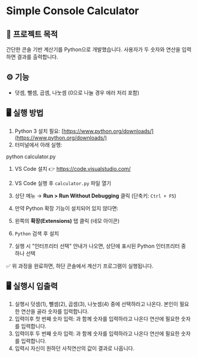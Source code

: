 # Simple Console Calculator

## 📝 프로젝트 목적
간단한 콘솔 기반 계산기를 Python으로 개발했습니다. 사용자가 두 숫자와 연산을 입력하면 결과를 출력합니다.

## ⚙️ 기능
- 덧셈, 뺄셈, 곱셈, 나눗셈 (0으로 나눌 경우 에러 처리 포함)

## 🖥️ 실행 방법
1. Python 3 설치 필요: [https://www.python.org/downloads/](https://www.python.org/downloads/)
2. 터미널에서 아래 실행:

python calculator.py


1. VS Code 설치 👉 https://code.visualstudio.com/

2. VS Code 실행 후 `calculator.py` 파일 열기

3. 상단 메뉴 → **Run > Run Without Debugging** 클릭 (단축키: `Ctrl + F5`)

4. 만약 Python 확장 기능이 설치되어 있지 않다면:

5. 왼쪽의 **확장(Extensions)** 탭 클릭 (네모 아이콘)

6. `Python` 검색 후 설치

7. 실행 시 "인터프리터 선택" 안내가 나오면, 상단에 표시된 Python 인터프리터 중 하나 선택

✅ 위 과정을 완료하면, 하단 콘솔에서 계산기 프로그램이 실행됩니다.

## 🖥️ 실행시 입출력
1. 실행시 덧셈(1), 뺄셈(2), 곱셈(3), 나눗셈(4) 중에 선택하라고 나온다. 본인이 필요한 연산을 골라 숫자를 입력합니다.
2. 입력이후 첫 번째 숫자 입력: 과 함께 숫자를 입력하라고 나온다 연산에 필요한 숫자를 입력합니다.
3. 입력이후 두 번째 숫자 입력: 과 함께 숫자를 입력하라고 나온다 연산에 필요한 숫자를 입력합니다.
4. 입력시 자신이 원하던 사칙연산의 값이 결과로 나옵니다.
